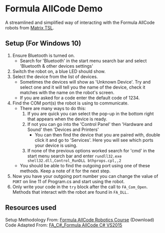 # Formula AllCode Demo
A streamlined and simplified way of interacting with the Formula AllCode robots from [Matrix TSL](https://www.matrixtsl.com/).   
## Setup (For Windows 10)  
1. Ensure Bluetooth is turned on.  
	* Search for 'Bluetooth' in the start menu search bar and select 'Bluetooth & other devices settings'  
3. Switch the robot on, a blue LED should show.  
4. Select the device from the list of devices.  
	* Sometimes the devices will show as 'Unknown Device'. Try and select one and it will tell you the name of the device, check it matches with the name on the robot's screen.  
	* If you are asked for a code enter the default code of 1234.  
5. Find the COM port(s) the robot is using to communicate.  
	* There are many ways to do this:  
		1. If you are quick you can select the pop-up in the bottom right that appears when the device is ready.  
		2. If not you can go into the 'Control Panel' then 'Hardware and Sound' then 'Devices and Printers'
			* You can then find the device that you are paired with, double click it and go to 'Services'. Here you will see which ports your device is using.
		3. If none of the previous options worked search for 'cmd' in the start menu search bar and enter `rundll32.exe shell32.dll,Control_RunDLL bthprops.cpl,,2 `
	* You should be able to find the outgoing port using one of these methods. Keep a note of it for the next step.
6. Now you have your outgoing port number you can change the value of `PORT` on line 11 of Program.cs and start using the robot.
7. Only write your code in the `try` block after the call to `FA_Com_Open`. Methods that interact with the robot are found in `FA_DLL.`
## Resources used  
Setup Methodology From: [Formula AllCode Robotics Course](https://www.google.com/url?sa=t&rct=j&q=&esrc=s&source=web&cd=&ved=2ahUKEwi8iN_u9_z9AhWSQ0EAHbhlDUoQFnoECBcQAQ&url=https%3A%2F%2Fwww.matrixtsl.com%2Fresources%2Fgetresource.php%3Fid%3D950&usg=AOvVaw0NPuWYiCmg6-O7ltyILys8) (Download)  
Code Adapted From: [FA_C#_Formula AllCode C# VS2015](https://www.matrixtsl.com/allcode/resources/)
